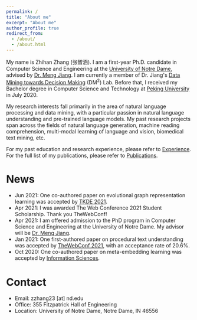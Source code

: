 ```yaml
---
permalink: /
title: "About me"
excerpt: "About me"
author_profile: true
redirect_from: 
  - /about/
  - /about.html
---
```


My name is Zhihan Zhang (张智涵). I am a first-year Ph.D. candidate in Computer Science and Engineering at the [University of Notre Dame](https://www.nd.edu/), advised by [Dr. Meng Jiang](http://www.meng-jiang.com/). I am currently a member of Dr. Jiang's [Data Mining towards Decision Making](http://www.meng-jiang.com/lab.html) (DM<sup>2</sup>) Lab. Before that, I received my Bachelor degree in Computer Science and Technology at [Peking University](https://www.pku.edu.cn/) in July 2020.

My research interests fall primarily in the area of natural language processing and data mining,  with a particular passion in natural language understanding and pre-trained language models. My past research projects span across the fields of natural language generation, machine reading comprehension, multi-modal learning of language and vision, biomedical text mining, etc.

For my past education and research experience, please refer to [Experience](http://ytyz1307zzh.github.io/experience). For the full list of my publications, please refer to [Publications](http://ytyz1307zzh.github.io/publications).

News
======

- Jun 2021: One co-authored paper on evolutional graph representation learning was accepted by [TKDE 2021](https://www.computer.org/csdl/journal/tk).
- Apr 2021: I was awarded The Web Conference 2021 Student Scholarship. Thank you TheWebConf!
- Apr 2021: I am offered admission to the PhD program in Computer Science and Engineering at the University of Notre Dame. My advisor will be [Dr. Meng Jiang](https://www.meng-jiang.com).
- Jan 2021: One first-authored paper on procedural text understanding was accepted by [TheWebConf 2021](https://www2021.thewebconf.org), with an acceptance rate of 20.6%.
- Oct 2020: One co-authored paper on meta-embedding learning was accepted by [Information Sciences](https://www.sciencedirect.com/journal/information-sciences).

Contact
======
- Email: zzhang23 [at] nd.edu
- Office: 355 Fitzpatrick Hall of Engineering
- Location: University of Notre Dame, Notre Dame, IN 46556
